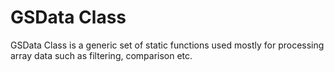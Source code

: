 # GSData Class
 
GSData Class is a generic set of static functions used mostly for processing array data such as filtering, comparison etc.
